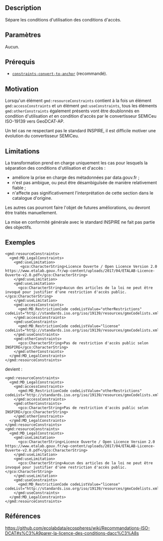 ## Description

Sépare les conditions d'utilisation des conditions d'accès.


## Paramètres

Aucun.


## Prérequis

- <a href="constraints-convert-to-anchor">`constraints-convert-to-anchor`</a> (recommandé).


## Motivation

Lorsqu'un élément `gmd:resourceConstraints` contient à la fois un élément `gmd:accessConstraints` et un élément `gmd:useConstraints`, tous les éléments `gmd:otherConstraints` également présents vont être doublonnés en condition d'utilisation *et* en condition d'accès par le convertisseur SEMICeu ISO-19139 vers GeoDCAT-AP.

Un tel cas ne respectant pas le standard INSPIRE, il est difficile motiver une évolution du convertisseur SEMICeu.


## Limitations

La transformation prend en charge uniquement les cas pour lesquels la séparation des conditions d'utilisation et d'accès :
- améliore la prise en charge des métadonnées par data.gouv.fr ;
- n'est pas ambigue, ou peut être désambiguïsée de manière relativement fiable ;
- n'affecte pas significativement l'interprétation de cette section dans le catalogue d'origine.

Les autres cas pourront faire l'objet de futures améliorations, ou devront être traités manuellement.

La mise en conformité générale avec le standard INSPIRE ne fait pas partie des objectifs.


## Exemples

```
<gmd:resourceConstraints>
  <gmd:MD_LegalConstraints>
    <gmd:useLimitation>
       <gco:CharacterString>Licence Ouverte / Open Licence Version 2.0  https://www.etalab.gouv.fr/wp-content/uploads/2017/04/ETALAB-Licence-Ouverte-v2.0.pdf</gco:CharacterString>
    </gmd:useLimitation>
    <gmd:useLimitation>
      <gco:CharacterString>Aucun des articles de la loi ne peut être invoqué pour justifier d'une restriction d'accès public.</gco:CharacterString>
    </gmd:useLimitation>
    <gmd:accessConstraints>
      <gmd:MD_RestrictionCode codeListValue="otherRestrictions" codeList="http://standards.iso.org/iso/19139/resources/gmxCodelists.xml#MD_RestrictionCode"/>
    </gmd:accessConstraints>
    <gmd:useConstraints>
      <gmd:MD_RestrictionCode codeListValue="license" codeList="http://standards.iso.org/iso/19139/resources/gmxCodelists.xml#MD_RestrictionCode"/>
    </gmd:useConstraints>
    <gmd:otherConstraints>
      <gco:CharacterString>Pas de restriction d'accès public selon INSPIRE</gco:CharacterString>
    </gmd:otherConstraints>
  </gmd:MD_LegalConstraints>
</gmd:resourceConstraints>
```

devient :

```
<gmd:resourceConstraints>
  <gmd:MD_LegalConstraints>
    <gmd:accessConstraints>
      <gmd:MD_RestrictionCode codeListValue="otherRestrictions" codeList="http://standards.iso.org/iso/19139/resources/gmxCodelists.xml#MD_RestrictionCode"/>
    </gmd:accessConstraints>
    <gmd:otherConstraints>
      <gco:CharacterString>Pas de restriction d'accès public selon INSPIRE</gco:CharacterString>
    </gmd:otherConstraints>
  </gmd:MD_LegalConstraints>
</gmd:resourceConstraints>
<gmd:resourceConstraints>
  <gmd:MD_LegalConstraints>
    <gmd:useLimitation>
      <gco:CharacterString>Licence Ouverte / Open Licence Version 2.0  https://www.etalab.gouv.fr/wp-content/uploads/2017/04/ETALAB-Licence-Ouverte-v2.0.pdf</gco:CharacterString>
    </gmd:useLimitation>
    <gmd:useLimitation>
      <gco:CharacterString>Aucun des articles de la loi ne peut être invoqué pour justifier d'une restriction d'accès public.</gco:CharacterString>
    </gmd:useLimitation>
    <gmd:useConstraints>
      <gmd:MD_RestrictionCode codeListValue="license" codeList="http://standards.iso.org/iso/19139/resources/gmxCodelists.xml#MD_RestrictionCode"/>
    </gmd:useConstraints>
  </gmd:MD_LegalConstraints>
</gmd:resourceConstraints>
```

## Références

https://github.com/ecolabdata/ecospheres/wiki/Recommandations-ISO-DCAT#s%C3%A9parer-la-licence-des-conditions-dacc%C3%A8s

